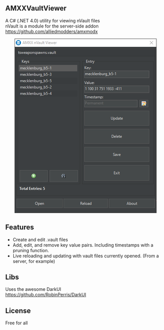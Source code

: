 AMXXVaultViewer
---------------
A C# (.NET 4.0) utility for viewing nVault files</br>
nVault is a module for the server-side addon https://github.com/alliedmodders/amxmodx
<p align="center">
 <img src="resources/screenshot.png?raw=true"/>
</p>


Features
--------
* Create and edit .vault files
* Add, edit, and remove key value pairs. Including timestamps with a pruning function.
* Live reloading and updating with vault files currently opened. (From a server, for example)

Libs
----
Uses the awesome DarkUI</br>
https://github.com/RobinPerris/DarkUI
 
License
-------
Free for all
